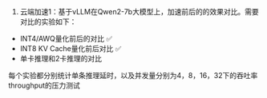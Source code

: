 1. 云端加速1：基于vLLM在Qwen2-7b大模型上，加速前后的的效果对比。需要对比的实验如下：
- INT4/AWQ量化前后的对比 ✅
- INT8 KV Cache量化前后对比 ✅
- 单卡推理和2卡推理的对比

每个实验都分别统计单条推理延时，以及并发量分别为4，8，16，32下的吞吐率throughput的压力测试